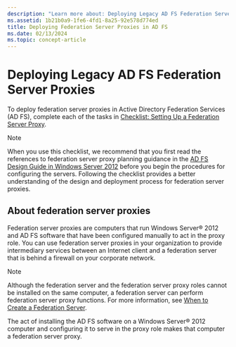 ```yaml
---
description: "Learn more about: Deploying Legacy AD FS Federation Server Proxies"
ms.assetid: 1b21b0a9-1fe6-4fd1-8a25-92e578d774ed
title: Deploying Federation Server Proxies in AD FS
ms.date: 02/13/2024
ms.topic: concept-article
---
```


# Deploying Legacy AD FS Federation Server Proxies

To deploy federation server proxies in Active Directory Federation Services \(AD FS\), complete each of the tasks in [Checklist: Setting Up a Federation Server Proxy](Checklist--Setting-Up-a-Federation-Server-Proxy.md).

> [!NOTE]
> When you use this checklist, we recommend that you first read the references to federation server proxy planning guidance in the [AD FS Design Guide in Windows Server 2012](../design/ad-fs-design-guide-in-windows-server-2012.md) before you begin the procedures for configuring the servers. Following the checklist provides a better understanding of the design and deployment process for federation server proxies.

## About federation server proxies
Federation server proxies are computers that run Windows Server&reg; 2012 and AD FS software that have been configured manually to act in the proxy role. You can use federation server proxies in your organization to provide intermediary services between an Internet client and a federation server that is behind a firewall on your corporate network.

> [!NOTE]
> Although the federation server and the federation server proxy roles cannot be installed on the same computer, a federation server can perform federation server proxy functions. For more information, see [When to Create a Federation Server](/previous-versions/windows/it-pro/windows-server-2012-R2-and-2012/dd807101(v=ws.11)).

The act of installing the AD FS software on a Windows Server&reg; 2012 computer and configuring it to serve in the proxy role makes that computer a federation server proxy.

